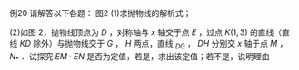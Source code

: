 例20 请解答以下各题： 图2
(1)求抛物线的解析式；

(2)如图 2，抛物线顶点为 $D$ ，对称轴与 $x$ 轴交于点 $E$ ，过点 $K ( 1 , 3 )$ 的直线（直线 $K D$ 除外）与抛物线交于 $G$ ， $H$ 两点，直线 $_ { D G }$ ， $D H$ 分别交 $x$ 轴于点 $M$ ， $N _ { \ast }$ ．试探究 $E M \cdot E N$ 是否为定值，若是，求出该定值；若不是，说明理由
